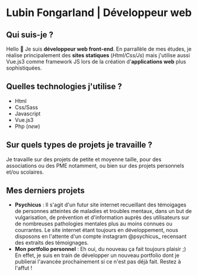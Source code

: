 # Lubin Fongarland | Développeur web

## Qui suis-je ?

Hello 👋 Je suis **développeur web front-end**. En parrallèle de mes études, je réalise principalement des **sites statiques** (*Html/Css/Js*) mais j'utilise aussi Vue.js3 comme framework JS lors de la création d'**applications web** plus sophistiquées. 

## Quelles technologies j'utilise ?

- Html
- Css/Sass
- Javascript
- Vue.js3
- Php (*new*)

## Sur quels types de projets je travaille ?

Je travaille sur des projets de petite et moyenne taille, pour des associations ou des PME notamment, ou bien sur des projets personnels et/ou scolaires.

## Mes derniers projets 

- **Psychicus** : Il s'agit d'un futur site internet recueillant des témoigages de personnes atteintes de maladies et troubles mentaux, dans un but de vulgarisation, de prévention et d'information auprès des utilisateurs sur de nombreuses pathologies mentales plus au moins connues ou courrantes. Le site internet étant toujours en développement, nous disposons en l'attente d'un compte instagram @psychicus_ recensant des extraits des témoignages. 
- **Mon portfolio personnel** : Eh oui, du nouveau ça fait toujours plaisir ;) En effet, je suis en train de développer un nouveau portfolio dont je publierai l'avancée prochainement si ce n'est pas déjà fait. Restez à l'affut !
